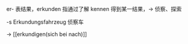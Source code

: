 er- 表结果，erkunden 指通过了解 kennen 得到某一结果，-> 侦察、探索

-s Erkundungsfahrzeug 侦察车

-> [[erkundigen(sich bei nach)]]
